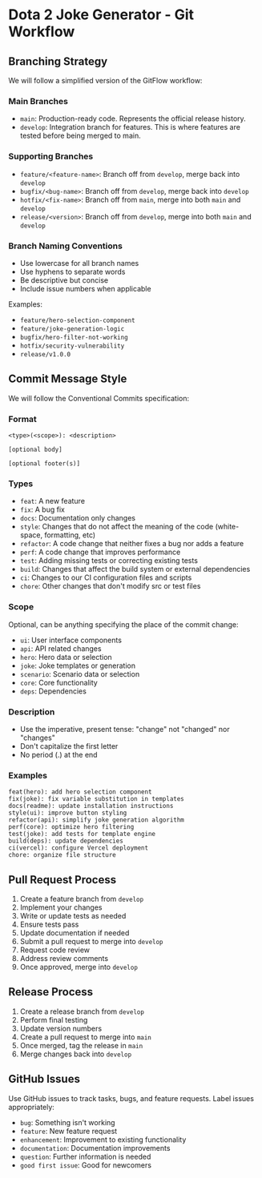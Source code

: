 # Dota 2 Joke Generator - Git Workflow

## Branching Strategy

We will follow a simplified version of the GitFlow workflow:

### Main Branches
- `main`: Production-ready code. Represents the official release history.
- `develop`: Integration branch for features. This is where features are tested before being merged to main.

### Supporting Branches
- `feature/<feature-name>`: Branch off from `develop`, merge back into `develop`
- `bugfix/<bug-name>`: Branch off from `develop`, merge back into `develop`
- `hotfix/<fix-name>`: Branch off from `main`, merge into both `main` and `develop`
- `release/<version>`: Branch off from `develop`, merge into both `main` and `develop`

### Branch Naming Conventions
- Use lowercase for all branch names
- Use hyphens to separate words
- Be descriptive but concise
- Include issue numbers when applicable

Examples:
- `feature/hero-selection-component`
- `feature/joke-generation-logic`
- `bugfix/hero-filter-not-working`
- `hotfix/security-vulnerability`
- `release/v1.0.0`

## Commit Message Style

We will follow the Conventional Commits specification:

### Format
```
<type>(<scope>): <description>

[optional body]

[optional footer(s)]
```

### Types
- `feat`: A new feature
- `fix`: A bug fix
- `docs`: Documentation only changes
- `style`: Changes that do not affect the meaning of the code (white-space, formatting, etc)
- `refactor`: A code change that neither fixes a bug nor adds a feature
- `perf`: A code change that improves performance
- `test`: Adding missing tests or correcting existing tests
- `build`: Changes that affect the build system or external dependencies
- `ci`: Changes to our CI configuration files and scripts
- `chore`: Other changes that don't modify src or test files

### Scope
Optional, can be anything specifying the place of the commit change:
- `ui`: User interface components
- `api`: API related changes
- `hero`: Hero data or selection
- `joke`: Joke templates or generation
- `scenario`: Scenario data or selection
- `core`: Core functionality
- `deps`: Dependencies

### Description
- Use the imperative, present tense: "change" not "changed" nor "changes"
- Don't capitalize the first letter
- No period (.) at the end

### Examples
```
feat(hero): add hero selection component
fix(joke): fix variable substitution in templates
docs(readme): update installation instructions
style(ui): improve button styling
refactor(api): simplify joke generation algorithm
perf(core): optimize hero filtering
test(joke): add tests for template engine
build(deps): update dependencies
ci(vercel): configure Vercel deployment
chore: organize file structure
```

## Pull Request Process

1. Create a feature branch from `develop`
2. Implement your changes
3. Write or update tests as needed
4. Ensure tests pass
5. Update documentation if needed
6. Submit a pull request to merge into `develop`
7. Request code review
8. Address review comments
9. Once approved, merge into `develop`

## Release Process

1. Create a release branch from `develop`
2. Perform final testing
3. Update version numbers
4. Create a pull request to merge into `main`
5. Once merged, tag the release in `main`
6. Merge changes back into `develop`

## GitHub Issues

Use GitHub issues to track tasks, bugs, and feature requests. Label issues appropriately:
- `bug`: Something isn't working
- `feature`: New feature request
- `enhancement`: Improvement to existing functionality
- `documentation`: Documentation improvements
- `question`: Further information is needed
- `good first issue`: Good for newcomers 